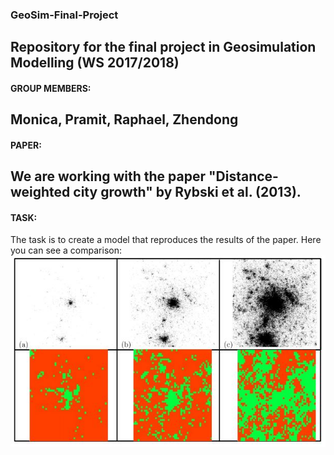 ### GeoSim-Final-Project
Repository for the final project in Geosimulation Modelling (WS 2017/2018)
------
#### GROUP MEMBERS:
Monica, Pramit, Raphael, Zhendong
------
#### PAPER:
We are working with the paper "Distance-weighted city growth" by Rybski et al. (2013).
------
#### TASK:
The task is to create a model that reproduces the results of the paper.
Here you can see a comparison:
![ScreenShot](results.JPG)
